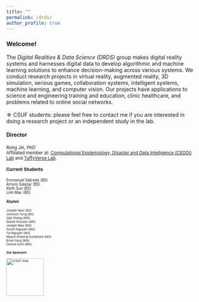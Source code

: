 ```yaml
---
title: ""
permalink: /drds/
author_profile: true
---
```

<h3>Welcome!</h3>
The <i>Digital Realities & Data Science (DRDS)</i> group makes digital reality systems and harnesses digital data to develop algorithmic and machine learning solutions to enhance decision-making across various systems. We conduct research projects in virtual reality, augmented reality, 3D simulation, serious games, collaboration systems, intelligent systems, machine learning, and computer vision. Our projects have applications to science and engineering training and education, clinic healthcare, and problems related to online social networks.<br>
<br>
&#9734; CSUF students: please feel free to contact me if you are interested in doing a research project or an independent study in the lab.

#### Director
<small>Rong Jin, PhD<br>
Affiliated member at: [Computational Epidemiology, Disaster and Data  Intelligence (CEDDI) Lab](https://www.sampsonakwafuo.com/ceddi-lab) and [TuffyVerse Lab](https://tuffyverse-lab.github.io/).

#### Current Students
<small>
Emmanuel Salcedo (BS)<br>
Artuno Salazar (BS)<br>
Keith Sun (BS)<br>
Linh Mac (BS)<br>
  
#### Alumni
<small>
Joseph Nasr (BS)<br>
Johnson Tong (BS)<br>
Sijie Shang (MS)<br>
Daniel Hosseni (MS)<br>
Joseph Maa (MS)<br>
Austin Nguyen (MS)<br>
Tai Nguyen (MS)<br>
Mayuri Dhanraj Kumbhare (MS)<br>
Brian Fang (MS)<br>
Dereck Dinh (MS)<br>

  
#### Our Sponsors
<img src="https://brand.fullerton.edu/_assets/images/examples/CSUF-Seal-color-TM.png" alt="CSUF Seal" width="100" height="100">


